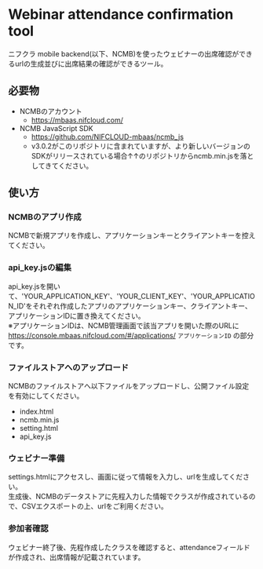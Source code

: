 # Webinar attendance confirmation tool

ニフクラ mobile backend(以下、NCMB)を使ったウェビナーの出席確認ができるurlの生成並びに出席結果の確認ができるツール。

## 必要物

- NCMBのアカウント
    - https://mbaas.nifcloud.com/
- NCMB JavaScript SDK
    - https://github.com/NIFCLOUD-mbaas/ncmb_js
    - v3.0.2がこのリポジトリに含まれていますが、より新しいバージョンのSDKがリリースされている場合↑↑のリポジトリからncmb.min.jsを落としてきてください。

## 使い方

### NCMBのアプリ作成

NCMBで新規アプリを作成し、アプリケーションキーとクライアントキーを控えてください。

### api_key.jsの編集

api_key.jsを開いて、'YOUR_APPLICATION_KEY'、'YOUR_CLIENT_KEY'、'YOUR_APPLICATION_ID'をそれぞれ作成したアプリのアプリケーションキー、クライアントキー、アプリケーションIDに置き換えてください。  
※アプリケーションIDは、NCMB管理画面で該当アプリを開いた際のURLに https://console.mbaas.nifcloud.com/#/applications/ `アプリケーションID` の部分です。

### ファイルストアへのアップロード

NCMBのファイルストアへ以下ファイルをアップロードし、公開ファイル設定を有効にしてください。

- index.html
- ncmb.min.js
- setting.html
- api_key.js

### ウェビナー準備

settings.htmlにアクセスし、画面に従って情報を入力し、urlを生成してください。  
生成後、NCMBのデータストアに先程入力した情報でクラスが作成されているので、CSVエクスポートの上、urlをご利用ください。

### 参加者確認

ウェビナー終了後、先程作成したクラスを確認すると、attendanceフィールドが作成され、出席情報が記載されています。
